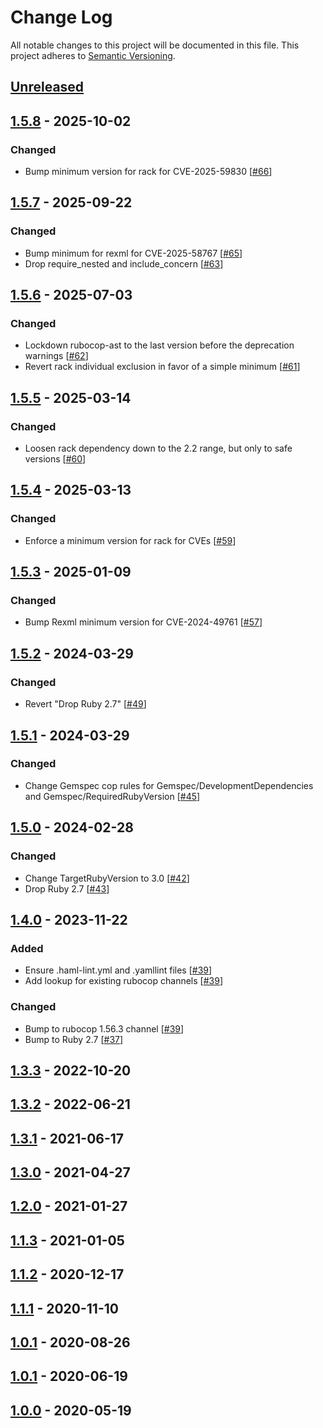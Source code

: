 # Change Log

All notable changes to this project will be documented in this file.
This project adheres to [Semantic Versioning](http://semver.org/).

## [Unreleased]

## [1.5.8] - 2025-10-02

### Changed

- Bump minimum version for rack for CVE-2025-59830 [[#66](https://github.com/ManageIQ/manageiq-style/pull/66)]

## [1.5.7] - 2025-09-22
### Changed
- Bump minimum for rexml for CVE-2025-58767 [[#65](https://github.com/ManageIQ/manageiq-style/pull/65)]
- Drop require_nested and include_concern [[#63](https://github.com/ManageIQ/manageiq-style/pull/63)]

## [1.5.6] - 2025-07-03
### Changed
- Lockdown rubocop-ast to the last version before the deprecation warnings [[#62](https://github.com/ManageIQ/manageiq-style/pull/62)]
- Revert rack individual exclusion in favor of a simple minimum [[#61](https://github.com/ManageIQ/manageiq-style/pull/61)]

## [1.5.5] - 2025-03-14
### Changed
- Loosen rack dependency down to the 2.2 range, but only to safe versions [[#60](https://github.com/ManageIQ/manageiq-style/pull/60)]

## [1.5.4] - 2025-03-13
### Changed
- Enforce a minimum version for rack for CVEs [[#59](https://github.com/ManageIQ/manageiq-style/pull/59)]

## [1.5.3] - 2025-01-09
### Changed
- Bump Rexml minimum version for CVE-2024-49761 [[#57](https://github.com/ManageIQ/manageiq-style/pull/57)]

## [1.5.2] - 2024-03-29
### Changed
- Revert "Drop Ruby 2.7" [[#49](https://github.com/ManageIQ/manageiq-style/pull/49)]

## [1.5.1] - 2024-03-29
### Changed
- Change Gemspec cop rules for Gemspec/DevelopmentDependencies and Gemspec/RequiredRubyVersion [[#45](https://github.com/ManageIQ/manageiq-style/pull/45)]

## [1.5.0] - 2024-02-28
### Changed
- Change TargetRubyVersion to 3.0 [[#42](https://github.com/ManageIQ/manageiq-style/pull/42)]
- Drop Ruby 2.7 [[#43](https://github.com/ManageIQ/manageiq-style/pull/43)]

## [1.4.0] - 2023-11-22
### Added
- Ensure .haml-lint.yml and .yamllint files [[#39](https://github.com/ManageIQ/manageiq-style/pull/39)]
- Add lookup for existing rubocop channels [[#39](https://github.com/ManageIQ/manageiq-style/pull/39)]

### Changed
- Bump to rubocop 1.56.3 channel [[#39](https://github.com/ManageIQ/manageiq-style/pull/39)]
- Bump to Ruby 2.7 [[#37](https://github.com/ManageIQ/manageiq-style/pull/37)]

## [1.3.3] - 2022-10-20
## [1.3.2] - 2022-06-21
## [1.3.1] - 2021-06-17
## [1.3.0] - 2021-04-27
## [1.2.0] - 2021-01-27
## [1.1.3] - 2021-01-05
## [1.1.2] - 2020-12-17
## [1.1.1] - 2020-11-10
## [1.0.1] - 2020-08-26
## [1.0.1] - 2020-06-19
## [1.0.0] - 2020-05-19

[Unreleased]: https://github.com/ManageIQ/manageiq-style/compare/v1.5.8...HEAD
[1.5.8]: https://github.com/ManageIQ/manageiq-style/compare/v1.5.7...v1.5.8
[1.5.7]: https://github.com/ManageIQ/manageiq-style/compare/v1.5.6...v1.5.7
[1.5.6]: https://github.com/ManageIQ/manageiq-style/compare/v1.5.5...v1.5.6
[1.5.5]: https://github.com/ManageIQ/manageiq-style/compare/v1.5.4...v1.5.5
[1.5.4]: https://github.com/ManageIQ/manageiq-style/compare/v1.5.3...v1.5.4
[1.5.3]: https://github.com/ManageIQ/manageiq-style/compare/v1.5.2...v1.5.3
[1.5.2]: https://github.com/ManageIQ/manageiq-style/compare/v1.5.1...v1.5.2
[1.5.1]: https://github.com/ManageIQ/manageiq-style/compare/v1.5.0...v1.5.1
[1.5.0]: https://github.com/ManageIQ/manageiq-style/compare/v1.4.0...v1.5.0
[1.4.0]: https://github.com/ManageIQ/manageiq-style/compare/v1.3.3...v1.4.0
[1.3.3]: https://github.com/ManageIQ/manageiq-style/compare/v1.3.2...v1.3.3
[1.3.2]: https://github.com/ManageIQ/manageiq-style/compare/v1.3.1...v1.3.2
[1.3.1]: https://github.com/ManageIQ/manageiq-style/compare/v1.3.0...v1.3.1
[1.3.0]: https://github.com/ManageIQ/manageiq-style/compare/v1.2.0...v1.3.0
[1.2.0]: https://github.com/ManageIQ/manageiq-style/compare/v1.1.3...v1.2.0
[1.1.3]: https://github.com/ManageIQ/manageiq-style/compare/v1.1.2...v1.1.3
[1.1.2]: https://github.com/ManageIQ/manageiq-style/compare/v1.1.1...v1.1.2
[1.1.1]: https://github.com/ManageIQ/manageiq-style/compare/v1.0.1...v1.1.1
[1.0.1]: https://github.com/ManageIQ/manageiq-style/compare/v1.0.1...v1.0.1
[1.0.1]: https://github.com/ManageIQ/manageiq-style/compare/v1.0.0...v1.0.1
[1.0.0]: https://github.com/ManageIQ/manageiq-style/tree/v1.0.0
